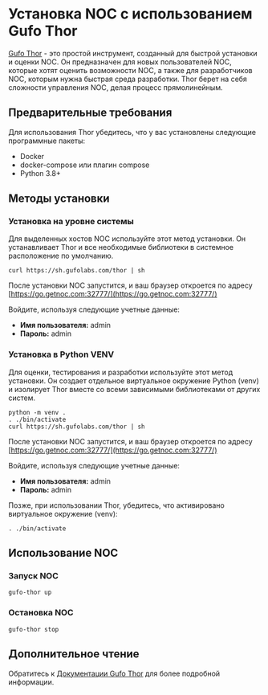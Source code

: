 # Установка NOC с использованием Gufo Thor

[Gufo Thor](https://docs.gufolabs.com/gufo_thor/) - это простой инструмент, созданный 
для быстрой установки и оценки NOC. Он предназначен для новых пользователей NOC, которые хотят оценить возможности NOC,
а также для разработчиков NOC, которым нужна быстрая среда разработки. 
Thor берет на себя сложности управления NOC, делая процесс прямолинейным.

## Предварительные требования

Для использования Thor убедитесь, что у вас установлены следующие программные пакеты:

- Docker
- docker-compose или плагин compose
- Python 3.8+

## Методы установки
### Установка на уровне системы

Для выделенных хостов NOC используйте этот метод установки. 
Он устанавливает Thor и все необходимые библиотеки в системное расположение по умолчанию.

``` shell
curl https://sh.gufolabs.com/thor | sh
```

После установки NOC запустится,
и ваш браузер откроется по адресу [https://go.getnoc.com:32777/](https://go.getnoc.com:32777/)

Войдите, используя следующие учетные данные:

- **Имя пользователя:** admin
- **Пароль:** admin

### Установка в Python VENV

Для оценки, тестирования и разработки используйте этот метод установки. 
Он создает отдельное виртуальное окружение Python (venv) и изолирует Thor вместе 
со всеми зависимыми библиотеками от других систем.

``` shell
python -m venv .
. ./bin/activate
curl https://sh.gufolabs.com/thor | sh
```

После установки NOC запустится,
и ваш браузер откроется по адресу [https://go.getnoc.com:32777/](https://go.getnoc.com:32777/)

Войдите, используя следующие учетные данные:

- **Имя пользователя:** admin
- **Пароль:** admin

Позже, при использовании Thor, убедитесь, что активировано виртуальное окружение (venv):

``` shell
. ./bin/activate
```

## Использование NOC

### Запуск NOC

``` shell
gufo-thor up
```

### Остановка NOC

``` shell
gufo-thor stop
```

## Дополнительное чтение

Обратитесь к [Документации Gufo Thor](https://docs.gufolabs.com/gufo_thor/)
для более подробной информации.

